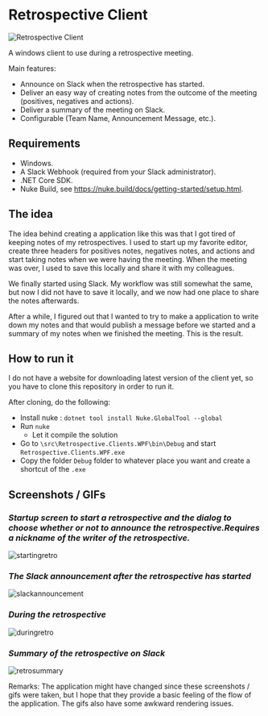 # **Retrospective Client**

![Retrospective Client][logo]

A windows client to use during a retrospective meeting.

Main features:

- Announce on Slack when the retrospective has started.
- Deliver an easy way of creating notes from the outcome of the meeting (positives, negatives and actions).
- Deliver a summary of the meeting on Slack.
- Configurable (Team Name, Announcement Message, etc.).

## **Requirements**

- Windows.
- A Slack Webhook (required from your Slack administrator).
- .NET Core SDK.
- Nuke Build, see <https://nuke.build/docs/getting-started/setup.html>.

## **The idea**

The idea behind creating a application like this was that I got tired of keeping notes of my retrospectives. I used to start up my favorite editor, create three headers for positives notes, negatives notes, and actions and start taking notes when we were having the meeting. When the meeting was over, I used to save this locally and share it with my colleagues.

We finally started using Slack. My workflow was still somewhat the same, but now I did not have to save it locally, and we now had one place to share the notes afterwards.

After a while, I figured out that I wanted to try to make a application to write down my notes and that would publish a message before we started and a summary of my notes when we finished the meeting. This is the result.

## **How to run it**

I do not have a website for downloading latest version of the client yet, so you have to clone this repository in order to run it.

After cloning, do the following:

- Install nuke : `dotnet tool install Nuke.GlobalTool --global`
- Run `nuke`
  - Let it compile the solution
- Go to `\src\Retrospective.Clients.WPF\bin\Debug` and start `Retrospective.Clients.WPF.exe`
- Copy the folder `Debug` folder to whatever place you want and create a shortcut of the `.exe`

## **Screenshots / GIFs**

### *Startup screen to start a retrospective and the dialog to choose whether or not to announce the retrospective.Requires a nickname of the writer of the retrospective.*

![startingretro]

### *The Slack announcement after the retrospective has started*

![slackannouncement]

### *During the retrospective*

![duringretro]

### *Summary of the retrospective on Slack*

![retrosummary]

Remarks: The application might have changed since these screenshots / gifs were taken, but I hope that they provide a basic feeling of the flow of the application.
The gifs also have some awkward rendering issues.

[logo]: src/Retrospective.Clients.WPF/retrospective.ico
[startingretro]: doc/gif/StartingRetro.gif
[slackannouncement]: doc/img/SlackAnnouncement.png "The Slack message with the announcement"
[duringretro]: doc/gif/DuringRetro.gif
[retrosummary]: doc/img/RetroSummary.png "The Slack message with the retrospective summary"
